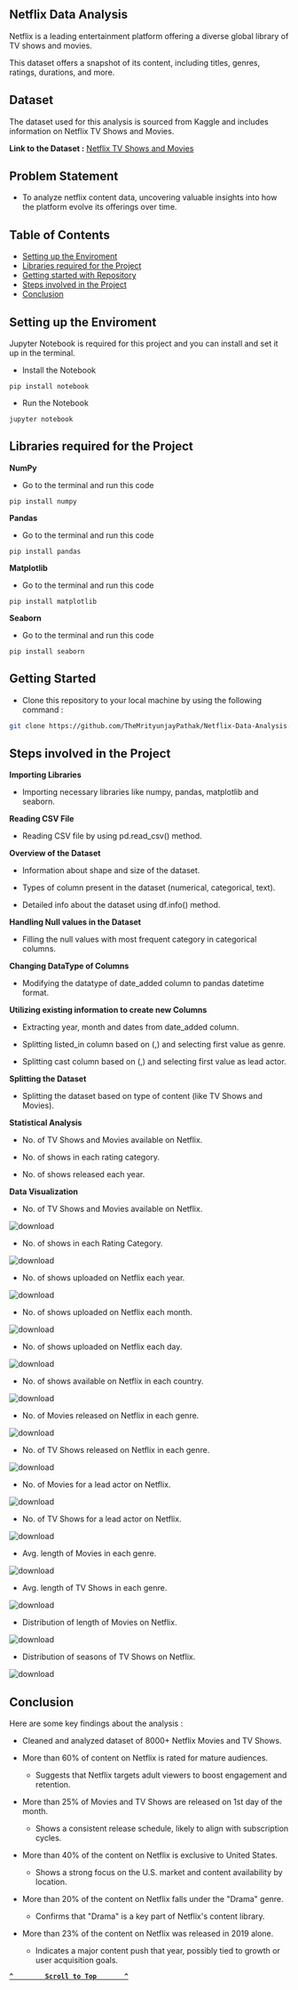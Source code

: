 ## Netflix Data Analysis

Netflix is a leading entertainment platform offering a diverse global library of TV shows and movies.

This dataset offers a snapshot of its content, including titles, genres, ratings, durations, and more.

## Dataset

The dataset used for this analysis is sourced from Kaggle and includes information on Netflix TV Shows and Movies.

**Link to the Dataset :** [Netflix TV Shows and Movies](https://www.kaggle.com/datasets/shivamb/netflix-shows)

## Problem Statement

- To analyze netflix content data, uncovering valuable insights into how the platform evolve its offerings over time.

## Table of Contents

- [Setting up the Enviroment](#setting-up-the-enviroment)
- [Libraries required for the Project](#libraries-required-for-the-project)
- [Getting started with Repository](#getting-started)
- [Steps involved in the Project](#steps-involved-in-the-project)
- [Conclusion](#conclusion)

## Setting up the Enviroment

Jupyter Notebook is required for this project and you can install and set it up in the terminal.

- Install the Notebook
```
pip install notebook
```

- Run the Notebook
```
jupyter notebook
```

## Libraries required for the Project

**NumPy**

- Go to the terminal and run this code
```
pip install numpy
```

**Pandas**

- Go to the terminal and run this code
```
pip install pandas
```

**Matplotlib**

- Go to the terminal and run this code
```
pip install matplotlib
```

**Seaborn**

- Go to the terminal and run this code
```
pip install seaborn
```

## Getting Started

- Clone this repository to your local machine by using the following command :
```bash
git clone https://github.com/TheMrityunjayPathak/Netflix-Data-Analysis.git
```

## Steps involved in the Project

**Importing Libraries**

  - Importing necessary libraries like numpy, pandas, matplotlib and seaborn.

**Reading CSV File**

  - Reading CSV file by using pd.read_csv() method.

**Overview of the Dataset**

  - Information about shape and size of the dataset.
 
  - Types of column present in the dataset (numerical, categorical, text).
 
  - Detailed info about the dataset using df.info() method.

**Handling Null values in the Dataset**

  - Filling the null values with most frequent category in categorical columns.

**Changing DataType of Columns**

  - Modifying the datatype of date_added column to pandas datetime format.

**Utilizing existing information to create new Columns**

  - Extracting year, month and dates from date_added column.
 
  - Splitting listed_in column based on (,) and selecting first value as genre.
 
  - Splitting cast column based on (,) and selecting first value as lead actor.

**Splitting the Dataset**

  - Splitting the dataset based on type of content (like TV Shows and Movies).

**Statistical Analysis**

  - No. of TV Shows and Movies available on Netflix.
 
  - No. of shows in each rating category.
 
  - No. of shows released each year.

**Data Visualization**

  - No. of TV Shows and Movies available on Netflix.

![download](https://github.com/user-attachments/assets/bd749a85-b52a-49de-98a5-61ac9fc2678b)

  - No. of shows in each Rating Category.

![download](https://github.com/user-attachments/assets/af7869ce-4503-4c6f-9307-a5d448d59d6e)

  - No. of shows uploaded on Netflix each year.

![download](https://github.com/user-attachments/assets/a93dd5a9-5381-427c-bef6-87ec41f582b9)

  - No. of shows uploaded on Netflix each month.
    
![download](https://github.com/user-attachments/assets/d5f496e6-bb1f-46d0-b647-9131e1d8cb5b)

  - No. of shows uploaded on Netflix each day.

![download](https://github.com/user-attachments/assets/8b142693-562d-4c12-b0de-445f69c4a2bf)

  - No. of shows available on Netflix in each country.

![download](https://github.com/user-attachments/assets/b3ce1496-cda4-465e-ab1f-26058deb26ca)

  - No. of Movies released on Netflix in each genre.

![download](https://github.com/user-attachments/assets/26806eff-d947-4ac6-88d7-43ab4bdf2871)

  - No. of TV Shows released on Netflix in each genre.

![download](https://github.com/user-attachments/assets/79a17db7-372e-46ee-bf6f-23e500f7e342)

  - No. of Movies for a lead actor on Netflix.

![download](https://github.com/user-attachments/assets/0debdf45-76ce-4701-a719-67b9427cdb97)

  - No. of TV Shows for a lead actor on Netflix.
    
![download](https://github.com/user-attachments/assets/8980ee12-992a-450b-b386-48d161e1f841)

  - Avg. length of Movies in each genre.

![download](https://github.com/user-attachments/assets/978e7431-0722-4ff3-80bf-2db9354ddb62)

  - Avg. length of TV Shows in each genre.

![download](https://github.com/user-attachments/assets/92cf645f-c077-41eb-a3ce-32a2b6c6270c)

  - Distribution of length of Movies on Netflix.

![download](https://github.com/user-attachments/assets/d6d66d67-6b74-4c42-9849-5f9c43545507)

  - Distribution of seasons of TV Shows on Netflix.

![download](https://github.com/user-attachments/assets/f1008cc9-942c-45de-ac43-9bd2ec078e03)

## Conclusion

Here are some key findings about the analysis :

- Cleaned and analyzed dataset of 8000+ Netflix Movies and TV Shows.
  
- More than 60% of content on Netflix is rated for mature audiences.
  - Suggests that Netflix targets adult viewers to boost engagement and retention.
    
- More than 25% of Movies and TV Shows are released on 1st day of the month.
  - Shows a consistent release schedule, likely to align with subscription cycles.
    
- More than 40% of the content on Netflix is exclusive to United States.
  - Shows a strong focus on the U.S. market and content availability by location.
    
- More than 20% of the content on Netflix falls under the "Drama" genre.
  - Confirms that "Drama" is a key part of Netflix's content library.
    
- More than 23% of the content on Netflix was released in 2019 alone.
  - Indicates a major content push that year, possibly tied to growth or user acquisition goals.

<div align='left'>
  
**[`^        Scroll to Top       ^`](#netflix-data-analysis)**

</div>
